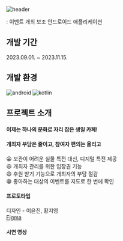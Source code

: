 ![header](https://capsule-render.vercel.app/api?type=waving&color=FAC0FF&height=250&section=header&text=O!TAKU&fontSize=90&fontColor=ffffff)

<!--건국대학교 스마트ict융합공학과 종합설계2-->
: 이벤트 개최 보조 안드로이드 애플리케이션  

개발 기간
---
2023.09.01. ~ 2023.11.15.

개발 환경
---
![android](https://img.shields.io/badge/Android-3DDC84?style=for-the-badge&logo=android&logoColor=white) ![kotlin](https://img.shields.io/badge/Kotlin-0095D5?&style=for-the-badge&logo=kotlin&logoColor=white)  

프로젝트 소개
---
#### 이제는 하나의 문화로 자리 잡은 생일 카페!
#### 개최자 부담은 줄이고, 참여자 편의는 올리고
😀 보관이 어려운 실물 특전 대신, 디지털 특전 제공  
😃 개최자 관리를 위한 입장권 기능  
😄 후원 받기 기능으로 개최자의 부담 절감  
😁 좋아하는 대상의 이벤트를 지도로 한 번에 확인  

#### 프로토타입
디자인 - 이윤진, 황지영  
[Figma](https://www.figma.com/file/It3HuKg6wTZEGdauTwnuiJ/O!taku?type=design&mode=design&t=3mpZAevH8tmUZTgd-1)  

#### 시연 영상
